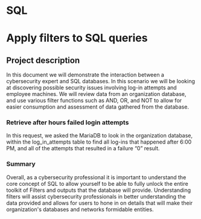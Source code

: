 # SQL
<!DOCTYPE html>
<html lang="en">
<body>
    <h1>Apply filters to SQL queries</h1>
    <h2>Project description</h2>
    <p>
        In this document we will demonstrate the interaction between a cybersecurity expert and SQL databases. In this scenario we will be looking at discovering possible security issues involving log-in attempts and employee machines. We will review data from an organization database, and use various filter functions such as AND, OR, and NOT to allow for easier consumption and assessment of data gathered from the database.
    </p>
    <h3>Retrieve after hours failed login attempts</h3>
    <p>
        In this request, we asked the MariaDB to look in the organization database, within the log_in_attempts table to find all log-ins that happened after 6:00 PM, and all of the attempts that resulted in a failure “0” result.
    </p>
    <!-- More content... -->
    <!-- Add additional sections following the same structure -->
    <h3>Summary</h3>
    <p>
        Overall, as a cybersecurity professional it is important to understand the core concept of SQL to allow yourself to be able to fully unlock the entire toolkit of Filters and outputs that the database will provide. Understanding filters will assist cybersecurity professionals in better understanding the data provided and allows for users to hone in on details that will make their organization's databases and networks formidable entities.
    </p>
</body>
</html>
